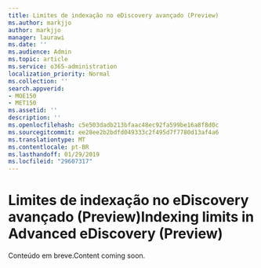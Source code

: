 ```yaml
---
title: Limites de indexação no eDiscovery avançado (Preview)
ms.author: markjjo
author: markjjo
manager: laurawi
ms.date: ''
ms.audience: Admin
ms.topic: article
ms.service: o365-administration
localization_priority: Normal
ms.collection: ''
search.appverid:
- MOE150
- MET150
ms.assetid: ''
description: ''
ms.openlocfilehash: c5e503dadb213bfaac48ec92fa599be16a8f8d0c
ms.sourcegitcommit: ee28ee2b2bdfd049333c2f495d7f7780d13af4a6
ms.translationtype: MT
ms.contentlocale: pt-BR
ms.lasthandoff: 01/29/2019
ms.locfileid: "29607317"
---
```

# <a name="indexing-limits-in-advanced-ediscovery-preview"></a><span data-ttu-id="13f8e-102">Limites de indexação no eDiscovery avançado (Preview)</span><span class="sxs-lookup"><span data-stu-id="13f8e-102">Indexing limits in Advanced eDiscovery (Preview)</span></span>

<span data-ttu-id="13f8e-103">Conteúdo em breve.</span><span class="sxs-lookup"><span data-stu-id="13f8e-103">Content coming soon.</span></span>
